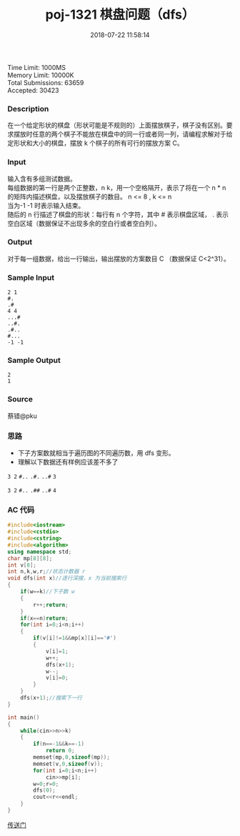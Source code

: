 ﻿---
title: poj-1321 棋盘问题（dfs）
date: 2018-07-22 11:58:14
lastmod: 2018-07-22 11:58:14
tags: ["DFS","ACM","搜索","POJ","C++"]
categories: ["ACM"]
---
Time Limit: 1000MS  
Memory Limit: 10000K  
Total Submissions: 63659  
Accepted: 30423  

### Description
在一个给定形状的棋盘（形状可能是不规则的）上面摆放棋子，棋子没有区别。要求摆放时任意的两个棋子不能放在棋盘中的同一行或者同一列，请编程求解对于给定形状和大小的棋盘，摆放 k 个棋子的所有可行的摆放方案 C。

### Input
输入含有多组测试数据。   
每组数据的第一行是两个正整数，n k，用一个空格隔开，表示了将在一个 n * n 的矩阵内描述棋盘，以及摆放棋子的数目。 n <= 8 , k <= n   
当为-1 -1 时表示输入结束。   
随后的 n 行描述了棋盘的形状：每行有 n 个字符，其中 # 表示棋盘区域， . 表示空白区域（数据保证不出现多余的空白行或者空白列）。   

### Output
对于每一组数据，给出一行输出，输出摆放的方案数目 C （数据保证 C<2^31）。

### Sample Input
    2 1
    #.
    .#
    4 4
    ...#
    ..#.
    .#..
    #...
    -1 -1

### Sample Output
    2
    1

### Source
蔡错@pku

### 思路

* 下子方案数就相当于遍历图的不同遍历数，用 dfs 变形。
* 理解以下数据还有样例应该差不多了

`3 2`
`#..`
`.#.`
`..#`
`3`

`3 2`
`#..`
`.##`
`..#`
`4`

### AC 代码
```cpp
#include<iostream>
#include<cstdio>
#include<cstring>
#include<algorithm>
using namespace std;
char mp[8][8];
int v[8];
int n,k,w,r;//状态计数器 r
void dfs(int x)//逐行深搜，x 为当前搜索行
{
    if(w==k)//下子数 w
    {
        r++;return;
    }
    if(x==n)return;
    for(int i=0;i<n;i++)
    {
        if(v[i]!=1&&mp[x][i]=='#')
        {
            v[i]=1;
            w++;
            dfs(x+1);
            w--;
            v[i]=0;
        }
    }
    dfs(x+1);//搜索下一行
}

int main()
{
    while(cin>>n>>k)
    {
        if(n==-1&&k==-1)
            return 0;
        memset(mp,0,sizeof(mp));
        memset(v,0,sizeof(v));
        for(int i=0;i<n;i++)
            cin>>mp[i];
        w=0;r=0;
        dfs(0);
        cout<<r<<endl;
    }
}

```
[传送门](https://blog.csdn.net/hurmishine/article/details/49835913)